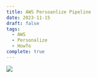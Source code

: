 ```yaml
---
title: AWS Persoanlize Pipeline
date: 2023-11-15
draft: false
tags:
  - AWS
  - Personalize
  - HowTo
complete: true
---
```

![](https://i.imgur.com/l9gkkV0.png)
